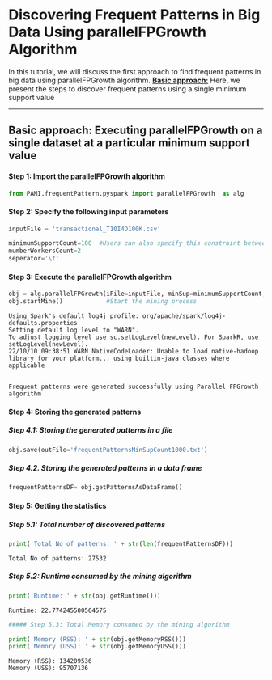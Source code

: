 # Discovering Frequent Patterns in Big Data Using parallelFPGrowth Algorithm

In this tutorial, we will discuss the first approach to find frequent patterns in big data using parallelFPGrowth algorithm.
[__Basic approach:__](#basicApproach) Here, we present the steps to discover frequent patterns using a single minimum support value

***

## <a id='basicApproach'>Basic approach: Executing parallelFPGrowth on a single dataset at a particular minimum support value</a>

#### Step 1: Import the parallelFPGrowth algorithm


```python
from PAMI.frequentPattern.pyspark import parallelFPGrowth  as alg
```

#### Step 2: Specify the following input parameters


```python
inputFile = 'transactional_T10I4D100K.csv'

minimumSupportCount=100  #Users can also specify this constraint between 0 to 1.
mumberWorkersCount=2
seperator='\t'       
```

#### Step 3: Execute the parallelFPGrowth algorithm


```python
obj = alg.parallelFPGrowth(iFile=inputFile, minSup=minimumSupportCount,numWorkers=mumberWorkersCount, sep=seperator)    #initialize
obj.startMine()            #Start the mining process
```

    Using Spark's default log4j profile: org/apache/spark/log4j-defaults.properties
    Setting default log level to "WARN".
    To adjust logging level use sc.setLogLevel(newLevel). For SparkR, use setLogLevel(newLevel).
    22/10/10 09:38:51 WARN NativeCodeLoader: Unable to load native-hadoop library for your platform... using builtin-java classes where applicable
                                                                                    

    Frequent patterns were generated successfully using Parallel FPGrowth algorithm


#### Step 4: Storing the generated patterns

##### Step 4.1: Storing the generated patterns in a file


```python
obj.save(outFile='frequentPatternsMinSupCount1000.txt')
```

##### Step 4.2. Storing the generated patterns in a data frame


```python
frequentPatternsDF= obj.getPatternsAsDataFrame()
```

#### Step 5: Getting the statistics

##### Step 5.1: Total number of discovered patterns 


```python
print('Total No of patterns: ' + str(len(frequentPatternsDF)))
```

    Total No of patterns: 27532


##### Step 5.2: Runtime consumed by the mining algorithm


```python
print('Runtime: ' + str(obj.getRuntime()))
```

    Runtime: 22.774245500564575



```python
##### Step 5.3: Total Memory consumed by the mining algorithm
```


```python
print('Memory (RSS): ' + str(obj.getMemoryRSS()))
print('Memory (USS): ' + str(obj.getMemoryUSS()))
```

    Memory (RSS): 134209536
    Memory (USS): 95707136

